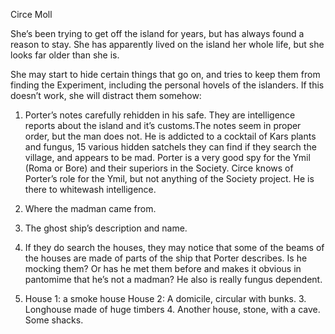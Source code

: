   
  

Circe Moll

She’s been trying to get off the island for years, but has always found a reason to stay. She has apparently lived on the island her whole life, but she looks far older than she is.

  

She may start to hide certain things that go on, and tries to keep them from finding the Experiment, including the personal hovels of the islanders. If this doesn’t work, she will distract them somehow:

1.  Porter’s notes carefully rehidden in his safe. They are intelligence reports about the island and it’s customs.The notes seem in proper order, but the man does not. He is addicted to a cocktail of Kars plants and fungus, 15 various hidden satchels they can find if they search the village, and appears to be mad. Porter is a very good spy for the Ymil (Roma or Bore) and their superiors in the Society. Circe knows of Porter’s role for the Ymil, but not anything of the Society project. He is there to whitewash intelligence.
    
2.  Where the madman came from.
    
3.  The ghost ship’s description and name.
    
4.  If they do search the houses, they may notice that some of the beams of the houses are made of parts of the ship that Porter describes. Is he mocking them? Or has he met them before and makes it obvious in pantomime that he’s not a madman? He also is really fungus dependent.
    
5.  House 1: a smoke house House 2: A domicile, circular with bunks. 3. Longhouse made of huge timbers 4. Another house, stone, with a cave. Some shacks.